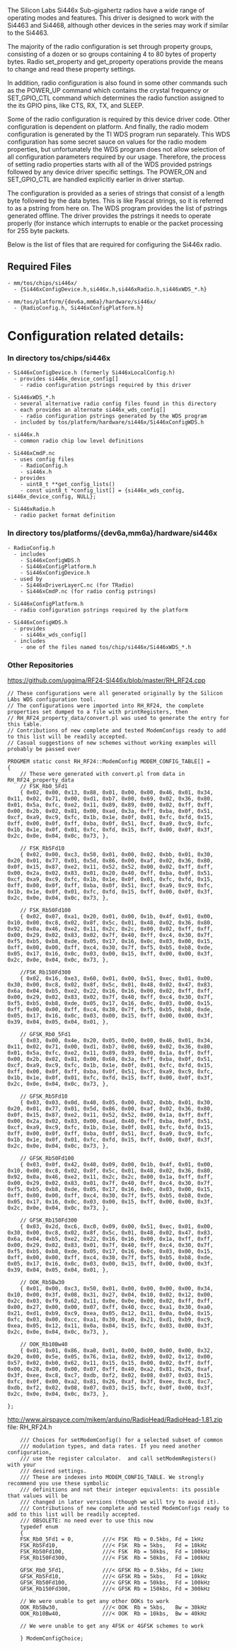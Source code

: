 The Silicon Labs Si446x Sub-gigahertz radios have a wide range of operating
modes and features. This driver is designed to work with the Si4463 and Si4468,
although other devices in the series may work if similar to the Si4463.

The majority of the radio configuration is set through property groups,
consisting of a dozen or so groups containing 4 to 80 bytes of property
bytes. Radio set_property and get_property operations provide the means to
change and read these property settings.

In addition, radio configuration is also found in some other commands
such as the POWER_UP command which contains the crystal frequency or
SET_GPIO_CTL command which determines the radio function assigned to
the its GPIO pins, like CTS, RX, TX, and SLEEP.

Some of the radio configuration is required by this device driver code.
Other configuration is dependent on platform. And finally, the radio
modem configuration is generated by the TI WDS program run separately.
This WDS configuration has some secret sauce on values for the radio
modem properties, but unfortunately the WDS program does not allow
selection of all configuration parameters required by our usage.
Therefore, the process of setting radio properties starts with all
of the WDS provided pstrings followed by any device driver specific
settings. The POWER_ON and SET_GPIO_CTL are handled explicitly earlier
in driver startup.

The configuration is provided as a series of strings that consist of
a length byte followed by the data bytes. This is like Pascal strings,
so it is referred to as a pstring from here on. The WDS program
provides the list of pstrings generated offline. The driver provides
the pstrings it needs to operate properly (for instance which
interrupts to enable or the packet processing for 255 byte packets.

Below is the list of files that are required for configuring the
Si446x radio.


## Required Files

    - mm/tos/chips/si446x/
      - {Si446xConfigDevice.h,si446x.h,si446xRadio.h,si446xWDS_*.h}

    - mm/tos/platform/{dev6a,mm6a}/hardware/si446x/
      - {RadioConfig.h, Si446xConfigPlatform.h}

# Configuration related details:

### In directory tos/chips/si446x

    - Si446xConfigDevice.h (formerly Si446xLocalConfig.h)
      - provides si446x_device_config[]
        - radio configuration pstrings required by this driver

    - Si446xWDS_*.h
      - several alternative radio config files found in this directory
      - each provides an alternate si446x_wds_config[]
        - radio configuration pstrings generated by the WDS program
      - included by tos/platform/hardware/si446x/Si446xConfigWDS.h

    - si446x.h
      - common radio chip low level definitions

    - Si446xCmdP.nc
      - uses config files
        - RadioConfig.h
        - si446x.h
      - provides
        - uint8_t **get_config_lists()
        - const uint8_t *config_list[] = {si446x_wds_config, si446x_device_config, NULL};

    - Si446xRadio.h
      - radio packet format definition


### In directory tos/platforms/{dev6a,mm6a}/hardware/si446x

    - RadioConfig.h
      - includes
        - Si446xConfigWDS.h
        - Si446xConfigPlatform.h
        - Si446xConfigDevice.h
      - used by
        - Si446xDriverLayerC.nc (for TRadio)
        - Si446xCmdP.nc (for radio config pstrings)

    - Si446xConfigPlatform.h
      - radio configuration pstrings required by the platform

    - Si446xConfigWDS.h
      - provides
        - si446x_wds_config[]
      - includes
        - one of the files named tos/chip/si446x/Si446xWDS_*.h

### Other Repositories

https://github.com/uggima/RF24-SI446x/blob/master/RH_RF24.cpp
```
// These configurations were all generated originally by the Silicon LAbs WDS configuration tool.
// The configurations were imported into RH_RF24, the complete properties set dumped to a file with printRegisters, then
// RH_RF24_property_data/convert.pl was used to generate the entry for this table.
// Contributions of new complete and tested ModemConfigs ready to add to this list will be readily accepted.
// Casual suggestions of new schemes without working examples will probably be passed over

PROGMEM static const RH_RF24::ModemConfig MODEM_CONFIG_TABLE[] =
{
    // These were generated with convert.pl from data in RH_RF24_property_data
    // FSK_Rb0_5Fd1
    { 0x02, 0x00, 0x13, 0x88, 0x01, 0x00, 0x00, 0x46, 0x01, 0x34, 0x11, 0x02, 0x71, 0x00, 0xd1, 0xb7, 0x00, 0x69, 0x02, 0x36, 0x80, 0x01, 0x5a, 0xfc, 0xe2, 0x11, 0x89, 0x89, 0x00, 0x02, 0xff, 0xff, 0x00, 0x2b, 0x02, 0x81, 0x00, 0xad, 0x3a, 0xff, 0xba, 0x0f, 0x51, 0xcf, 0xa9, 0xc9, 0xfc, 0x1b, 0x1e, 0x0f, 0x01, 0xfc, 0xfd, 0x15, 0xff, 0x00, 0x0f, 0xff, 0xba, 0x0f, 0x51, 0xcf, 0xa9, 0xc9, 0xfc, 0x1b, 0x1e, 0x0f, 0x01, 0xfc, 0xfd, 0x15, 0xff, 0x00, 0x0f, 0x3f, 0x2c, 0x0e, 0x04, 0x0c, 0x73, },

    // FSK_Rb5Fd10
    { 0x02, 0x00, 0xc3, 0x50, 0x01, 0x00, 0x02, 0xbb, 0x01, 0x30, 0x20, 0x01, 0x77, 0x01, 0x5d, 0x86, 0x00, 0xaf, 0x02, 0x36, 0x80, 0x0f, 0x15, 0x87, 0xe2, 0x11, 0x52, 0x52, 0x00, 0x02, 0xff, 0xff, 0x00, 0x2a, 0x02, 0x83, 0x01, 0x20, 0x40, 0xff, 0xba, 0x0f, 0x51, 0xcf, 0xa9, 0xc9, 0xfc, 0x1b, 0x1e, 0x0f, 0x01, 0xfc, 0xfd, 0x15, 0xff, 0x00, 0x0f, 0xff, 0xba, 0x0f, 0x51, 0xcf, 0xa9, 0xc9, 0xfc, 0x1b, 0x1e, 0x0f, 0x01, 0xfc, 0xfd, 0x15, 0xff, 0x00, 0x0f, 0x3f, 0x2c, 0x0e, 0x04, 0x0c, 0x73, },

    // FSK_Rb50Fd100
    { 0x02, 0x07, 0xa1, 0x20, 0x01, 0x00, 0x1b, 0x4f, 0x01, 0x00, 0x10, 0x00, 0xc8, 0x02, 0x8f, 0x5c, 0x01, 0x48, 0x02, 0x36, 0x80, 0x92, 0x0a, 0x46, 0xe2, 0x11, 0x2c, 0x2c, 0x00, 0x02, 0xff, 0xff, 0x00, 0x29, 0x02, 0x83, 0x02, 0x7f, 0x40, 0xff, 0xc4, 0x30, 0x7f, 0xf5, 0xb5, 0xb8, 0xde, 0x05, 0x17, 0x16, 0x0c, 0x03, 0x00, 0x15, 0xff, 0x00, 0x00, 0xff, 0xc4, 0x30, 0x7f, 0xf5, 0xb5, 0xb8, 0xde, 0x05, 0x17, 0x16, 0x0c, 0x03, 0x00, 0x15, 0xff, 0x00, 0x00, 0x3f, 0x2c, 0x0e, 0x04, 0x0c, 0x73, },

    //FSK_Rb150Fd300
    { 0x02, 0x16, 0xe3, 0x60, 0x01, 0x00, 0x51, 0xec, 0x01, 0x00, 0x30, 0x00, 0xc8, 0x02, 0x8f, 0x5c, 0x01, 0x48, 0x02, 0x47, 0x83, 0x6a, 0x04, 0xb5, 0xe2, 0x22, 0x16, 0x16, 0x00, 0x02, 0xff, 0xff, 0x00, 0x29, 0x02, 0x83, 0x02, 0x7f, 0x40, 0xff, 0xc4, 0x30, 0x7f, 0xf5, 0xb5, 0xb8, 0xde, 0x05, 0x17, 0x16, 0x0c, 0x03, 0x00, 0x15, 0xff, 0x00, 0x00, 0xff, 0xc4, 0x30, 0x7f, 0xf5, 0xb5, 0xb8, 0xde, 0x05, 0x17, 0x16, 0x0c, 0x03, 0x00, 0x15, 0xff, 0x00, 0x00, 0x3f, 0x39, 0x04, 0x05, 0x04, 0x01, },

    // GFSK_Rb0_5Fd1
    { 0x03, 0x00, 0x4e, 0x20, 0x05, 0x00, 0x00, 0x46, 0x01, 0x34, 0x11, 0x02, 0x71, 0x00, 0xd1, 0xb7, 0x00, 0x69, 0x02, 0x36, 0x80, 0x01, 0x5a, 0xfc, 0xe2, 0x11, 0x89, 0x89, 0x00, 0x1a, 0xff, 0xff, 0x00, 0x2b, 0x02, 0x81, 0x00, 0x68, 0x3a, 0xff, 0xba, 0x0f, 0x51, 0xcf, 0xa9, 0xc9, 0xfc, 0x1b, 0x1e, 0x0f, 0x01, 0xfc, 0xfd, 0x15, 0xff, 0x00, 0x0f, 0xff, 0xba, 0x0f, 0x51, 0xcf, 0xa9, 0xc9, 0xfc, 0x1b, 0x1e, 0x0f, 0x01, 0xfc, 0xfd, 0x15, 0xff, 0x00, 0x0f, 0x3f, 0x2c, 0x0e, 0x04, 0x0c, 0x73, },

    // GFSK_Rb5Fd10
    { 0x03, 0x03, 0x0d, 0x40, 0x05, 0x00, 0x02, 0xbb, 0x01, 0x30, 0x20, 0x01, 0x77, 0x01, 0x5d, 0x86, 0x00, 0xaf, 0x02, 0x36, 0x80, 0x0f, 0x15, 0x87, 0xe2, 0x11, 0x52, 0x52, 0x00, 0x1a, 0xff, 0xff, 0x00, 0x2a, 0x02, 0x83, 0x00, 0xad, 0x40, 0xff, 0xba, 0x0f, 0x51, 0xcf, 0xa9, 0xc9, 0xfc, 0x1b, 0x1e, 0x0f, 0x01, 0xfc, 0xfd, 0x15, 0xff, 0x00, 0x0f, 0xff, 0xba, 0x0f, 0x51, 0xcf, 0xa9, 0xc9, 0xfc, 0x1b, 0x1e, 0x0f, 0x01, 0xfc, 0xfd, 0x15, 0xff, 0x00, 0x0f, 0x3f, 0x2c, 0x0e, 0x04, 0x0c, 0x73, },

    // GFSK_Rb50Fd100
    { 0x03, 0x0f, 0x42, 0x40, 0x09, 0x00, 0x1b, 0x4f, 0x01, 0x00, 0x10, 0x00, 0xc8, 0x02, 0x8f, 0x5c, 0x01, 0x48, 0x02, 0x36, 0x80, 0x92, 0x0a, 0x46, 0xe2, 0x11, 0x2c, 0x2c, 0x00, 0x1a, 0xff, 0xff, 0x00, 0x29, 0x02, 0x83, 0x01, 0x7f, 0x40, 0xff, 0xc4, 0x30, 0x7f, 0xf5, 0xb5, 0xb8, 0xde, 0x05, 0x17, 0x16, 0x0c, 0x03, 0x00, 0x15, 0xff, 0x00, 0x00, 0xff, 0xc4, 0x30, 0x7f, 0xf5, 0xb5, 0xb8, 0xde, 0x05, 0x17, 0x16, 0x0c, 0x03, 0x00, 0x15, 0xff, 0x00, 0x00, 0x3f, 0x2c, 0x0e, 0x04, 0x0c, 0x73, },

    // GFSK_Rb150Fd300
    { 0x03, 0x2d, 0xc6, 0xc0, 0x09, 0x00, 0x51, 0xec, 0x01, 0x00, 0x30, 0x00, 0xc8, 0x02, 0x8f, 0x5c, 0x01, 0x48, 0x02, 0x47, 0x83, 0x6a, 0x04, 0xb5, 0xe2, 0x22, 0x16, 0x16, 0x00, 0x1a, 0xff, 0xff, 0x00, 0x29, 0x02, 0x83, 0x01, 0x7f, 0x40, 0xff, 0xc4, 0x30, 0x7f, 0xf5, 0xb5, 0xb8, 0xde, 0x05, 0x17, 0x16, 0x0c, 0x03, 0x00, 0x15, 0xff, 0x00, 0x00, 0xff, 0xc4, 0x30, 0x7f, 0xf5, 0xb5, 0xb8, 0xde, 0x05, 0x17, 0x16, 0x0c, 0x03, 0x00, 0x15, 0xff, 0x00, 0x00, 0x3f, 0x39, 0x04, 0x05, 0x04, 0x01, },

    // OOK_Rb5Bw30
    { 0x01, 0x00, 0xc3, 0x50, 0x01, 0x00, 0x00, 0x00, 0x00, 0x34, 0x10, 0x00, 0x3f, 0x08, 0x31, 0x27, 0x04, 0x10, 0x02, 0x12, 0x00, 0x2c, 0x03, 0xf9, 0x62, 0x11, 0x0e, 0x0e, 0x00, 0x02, 0xff, 0xff, 0x00, 0x27, 0x00, 0x00, 0x07, 0xff, 0x40, 0xcc, 0xa1, 0x30, 0xa0, 0x21, 0xd1, 0xb9, 0xc9, 0xea, 0x05, 0x12, 0x11, 0x0a, 0x04, 0x15, 0xfc, 0x03, 0x00, 0xcc, 0xa1, 0x30, 0xa0, 0x21, 0xd1, 0xb9, 0xc9, 0xea, 0x05, 0x12, 0x11, 0x0a, 0x04, 0x15, 0xfc, 0x03, 0x00, 0x3f, 0x2c, 0x0e, 0x04, 0x0c, 0x73, },

    // OOK_Rb10Bw40
    { 0x01, 0x01, 0x86, 0xa0, 0x01, 0x00, 0x00, 0x00, 0x00, 0x32, 0x20, 0x00, 0x5e, 0x05, 0x76, 0x1a, 0x02, 0xb9, 0x02, 0x12, 0x00, 0x57, 0x02, 0xb0, 0x62, 0x11, 0x15, 0x15, 0x00, 0x02, 0xff, 0xff, 0x00, 0x28, 0x00, 0x00, 0x07, 0xff, 0x40, 0xa2, 0x81, 0x26, 0xaf, 0x3f, 0xee, 0xc8, 0xc7, 0xdb, 0xf2, 0x02, 0x08, 0x07, 0x03, 0x15, 0xfc, 0x0f, 0x00, 0xa2, 0x81, 0x26, 0xaf, 0x3f, 0xee, 0xc8, 0xc7, 0xdb, 0xf2, 0x02, 0x08, 0x07, 0x03, 0x15, 0xfc, 0x0f, 0x00, 0x3f, 0x2c, 0x0e, 0x04, 0x0c, 0x73, },

};
```
 http://www.airspayce.com/mikem/arduino/RadioHead/RadioHead-1.81.zip
 file: RH_RF24.h
```
    /// Choices for setModemConfig() for a selected subset of common
    /// modulation types, and data rates. If you need another configuration,
    /// use the register calculator.  and call setModemRegisters() with your
    /// desired settings.
    /// These are indexes into MODEM_CONFIG_TABLE. We strongly recommend you use these symbolic
    /// definitions and not their integer equivalents: its possible that values will be
    /// changed in later versions (though we will try to avoid it).
    /// Contributions of new complete and tested ModemConfigs ready to add to this list will be readily accepted.
    /// OBSOLETE: no need ever to use this now
    typedef enum
    {
    FSK_Rb0_5Fd1 = 0,         ///< FSK  Rb = 0.5kbs, Fd = 1kHz
    FSK_Rb5Fd10,              ///< FSK  Rb = 5kbs,   Fd = 10kHz
    FSK_Rb50Fd100,            ///< FSK  Rb = 50kbs,  Fd = 100kHz
    FSK_Rb150Fd300,           ///< FSK  Rb = 50kbs,  Fd = 100kHz

    GFSK_Rb0_5Fd1,            ///< GFSK Rb = 0.5kbs, Fd = 1kHz
    GFSK_Rb5Fd10,             ///< GFSK Rb = 5kbs,   Fd = 10kHz
    GFSK_Rb50Fd100,           ///< GFSK Rb = 50kbs,  Fd = 100kHz
    GFSK_Rb150Fd300,          ///< GFSK Rb = 150kbs, Fd = 300kHz

    // We were unable to get any other OOKs to work
    OOK_Rb5Bw30,              ///< OOK  Rb = 5kbs,   Bw = 30kHz
    OOK_Rb10Bw40,             ///< OOK  Rb = 10kbs,  Bw = 40kHz

    // We were unable to get any 4FSK or 4GFSK schemes to work

    } ModemConfigChoice;
```
